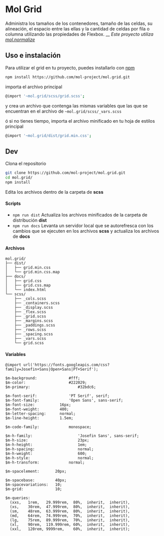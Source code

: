 # Mol Grid
Administra los tamaños de los contenedores, tamaño de las celdas, su alineación, el espacio entre las ellas y la cantidad de celdas por fila o columna utilizando las propiedades de Flexbox.
__
*Este proyecto utiliza [mol.normalize](https://github.com/mol-project/mol.normalize)*


## Uso e instalación
Para utilizar el grid en tu proyecto, puedes installarlo con [npm](https://www.npmjs.com/)
```sh
npm install https://github.com/mol-project/mol.grid.git
```
importa el archivo principal
```sh
@import '~mol.grid/scss/grid.scss';
```
y crea un archivo que contenga las mismas variables que las que se encuentran en
el archivo de `~mol.grid/scss/_vars.scss`

ó si no tienes tiempo, importa el archivo minificado en tu hoja de estilos principal
```sh
@import '~mol.grid/dist/grid.min.css';
```


## Dev
Clona el repositorio
```sh
git clone https://github.com/mol-project/mol.grid.git
cd mol.grid/
npm install
```
Edita los archivos dentro de la carpeta de **scss**

#### Scripts
- `npm run dist` Actualiza los archivos minificados de la carpeta de distribución **dist**
- `npm run docs` Levanta un servidor local que se autorefresca con los cambios que se ejecuten en los archivos **scss** y actualiza los archivos de **docs**

#### Archivos
```text
mol.grid/
├── dist/
│   ├── grid.min.css
│   └── grid.min.css.map
├── docs/
│   ├── grid.css
│   ├── grid.css.map
│   └── index.html
└── scss/
    ├── _cols.scss
    ├── _containers.scss
    ├── _display.scss
    ├── _flex.scss
    ├── _grid.scss
    ├── _margins.scss
    ├── _paddings.scss
    ├── _rows.scss
    ├── _spacing.scss
    ├── _vars.scss
    └── grid.scss
```

#### Variables
```text
@import url('https://fonts.googleapis.com/css?family=Josefin+Sans|Open+Sans|PT+Serif');

$m-background:  			#fff;
$m-color:       			#222029;
$m-primary:						#32bdc6;

$m-font-serif: 				'PT Serif', serif;
$m-font-family: 			'Open Sans', sans-serif;
$m-font-size:       	16px;
$m-font-weight:     	400;
$m-letter-spacing:  	normal;
$m-line-height:     	1.5em;

$m-code-family: 			monospace;

$m-h-family: 					'Josefin Sans', sans-serif;
$m-h-size:   					23px;
$m-h-height: 					1em;
$m-h-spacing:					normal;
$m-h-weight: 					600;
$m-h-style:  					normal;
$m-h-transform:  			normal;

$m-spacelement:       20px;

$m-spacebase:         40px;
$m-spacevariations:   10;
$m-grid:              10;

$m-queries:
  (xxs,   1rem,   29.999rem,  80%,  inherit,  inherit),
  (xs,    30rem,  47.999rem,  80%,  inherit,  inherit),
  (sm,    48rem,  63.999rem,  80%,  inherit,  inherit),
  (md,    64rem,  74.999rem,  70%,  inherit,  inherit),
  (lg,    75rem,  89.999rem,  70%,  inherit,  inherit),
  (xl,    90rem,  119.999rem, 60%,  inherit,  inherit),
  (xxl,   120rem, 9999rem,    60%,  inherit,  inherit);

```
